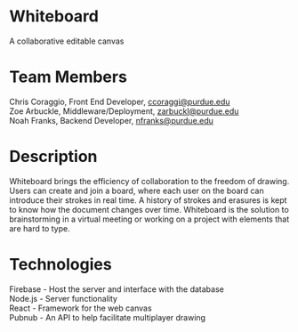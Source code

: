 # Whiteboard
A collaborative editable canvas

# Team Members
Chris Coraggio, Front End Developer, ccoraggi@purdue.edu  
Zoe Arbuckle, Middleware/Deployment, zarbuckl@purdue.edu  
Noah Franks, Backend Developer, nfranks@purdue.edu  

# Description
Whiteboard brings the efficiency of collaboration to the freedom of drawing. Users can create and join a board, where each user on the board can introduce their strokes in real time. A history of strokes and erasures is kept to know how the document changes over time. Whiteboard is the solution to brainstorming in a virtual meeting or working on a project with elements that are hard to type.  

# Technologies
Firebase - Host the server and interface with the database  
Node.js - Server functionality  
React - Framework for the web canvas  
Pubnub - An API to help facilitate multiplayer drawing  